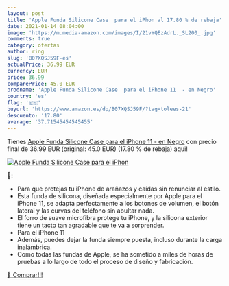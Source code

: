 ```yaml
---
layout: post
title: 'Apple Funda Silicone Case  para el iPhon al 17.80 % de rebaja'
date: 2021-01-14 08:04:00
image: 'https://m.media-amazon.com/images/I/21vYQEzAdrL._SL200_.jpg'
comments: true
category: ofertas
author: ring
slug: 'B07XQSJ59F-es'
actualPrice: 36.99 EUR
currency: EUR
price: 36.99
comparePrice: 45.0 EUR
prodname: 'Apple Funda Silicone Case  para el iPhone 11  - en Negro'
country: 'es'
flag: '🇪🇸'
buyurl: 'https://www.amazon.es/dp/B07XQSJ59F/?tag=tolees-21'
descuento: '17.80'
average: '37.71545454545455'
---
```


Tienes [Apple Funda Silicone Case  para el iPhone 11  - en Negro](https://www.amazon.es/dp/B07XQSJ59F/?tag=tolees-21) con precio final de  36.99 EUR (original: 45.0 EUR) (17.80 %  de rebaja) aqui!

[![Apple Funda Silicone Case  para el iPhon](https://m.media-amazon.com/images/I/21vYQEzAdrL._SL200_.jpg)](https://www.amazon.es/dp/B07XQSJ59F/?tag=tolees-21)

🔎:

- Para que protejas tu iPhone de arañazos y caídas sin renunciar al estilo.
- Esta funda de silicona, diseñada especialmente por Apple para el iPhone 11, se adapta perfectamente a los botones de volumen, el botón lateral y las curvas del teléfono sin abultar nada.
- El forro de suave microfibra protege tu iPhone, y la silicona exterior tiene un tacto tan agradable que te va a sorprender.
- Para el iPhone 11
- Además, puedes dejar la funda siempre puesta, incluso durante la carga inalámbrica.
- Como todas las fundas de Apple, se ha sometido a miles de horas de pruebas a lo largo de todo el proceso de diseño y fabricación.

[🛒 Comprar!!!](https://www.amazon.es/dp/B07XQSJ59F/?tag=tolees-21)
